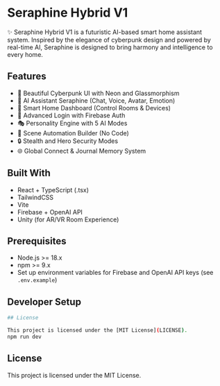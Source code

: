 # Seraphine Hybrid V1

✨ Seraphine Hybrid V1 is a futuristic AI-based smart home assistant system. Inspired by the elegance of cyberpunk design and powered by real-time AI, Seraphine is designed to bring harmony and intelligence to every home.

## Features

- 🌃 Beautiful Cyberpunk UI with Neon and Glassmorphism
- 🤖 AI Assistant Seraphine (Chat, Voice, Avatar, Emotion)
- 🏡 Smart Home Dashboard (Control Rooms & Devices)
- 🔐 Advanced Login with Firebase Auth
- 🎭 Personality Engine with 5 AI Modes
- 🔁 Scene Automation Builder (No Code)
- 🔒 Stealth and Hero Security Modes
- 🌐 Global Connect & Journal Memory System

## Built With

- React + TypeScript (.tsx)
- TailwindCSS
- Vite
- Firebase + OpenAI API
- Unity (for AR/VR Room Experience)

## Prerequisites

- Node.js >= 18.x
- npm >= 9.x
- Set up environment variables for Firebase and OpenAI API keys (see `.env.example`)

## Developer Setup

```bash
## License

This project is licensed under the [MIT License](LICENSE).
npm run dev
```

## License

This project is licensed under the MIT License.
